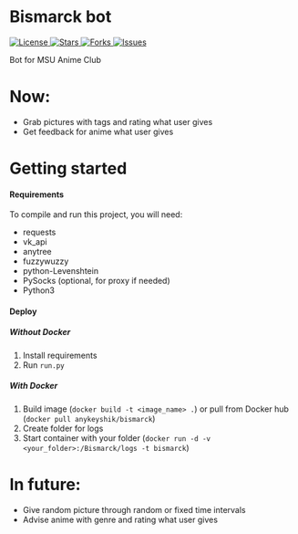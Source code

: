 # Bismarck bot

<a href="https://github.com/AnyKeyShik/Bismarck/blob/master/LICENSE">
<img src ="https://img.shields.io/github/license/AnyKeyShik/Bismarck.svg"  alt="License"/>
</a>
<a href="https://github.com/AnyKeyShik/Bismarck/stargazers">
<img src ="https://img.shields.io/github/stars/AnyKeyShik/Bismarck.svg"  alt="Stars"/>
</a>
<a href="https://github.com/AnyKeyShik/Bismarck/network">
<img src ="https://img.shields.io/github/forks/AnyKeyShik/Bismarck.svg"  alt="Forks"/>
</a>
<a href="https://github.com/AnyKeyShik/Bismarck/issues">
<img src ="https://img.shields.io/github/issues/AnyKeyShik/Bismarck.svg"  alt="Issues"/>
</a>

Bot for MSU Anime Club

# Now:
* Grab pictures with tags and rating what user gives
* Get feedback for anime what user gives


# Getting started

#### Requirements

To compile and run this project, you will need:
* requests
* vk_api
* anytree
* fuzzywuzzy
* python-Levenshtein
* PySocks (optional, for proxy if needed)
* Python3

#### Deploy

##### Without Docker
1. Install requirements
2. Run `run.py` 

##### With Docker
1. Build image (`docker build -t <image_name> .`) or pull from Docker hub (`docker pull anykeyshik/bismarck`)
2. Create folder for logs
3. Start container with your folder (`docker run -d -v <your_folder>:/Bismarck/logs -t bismarck`)

# In future:
* Give random picture through random or fixed time intervals
* Advise anime with genre and rating what user gives 

